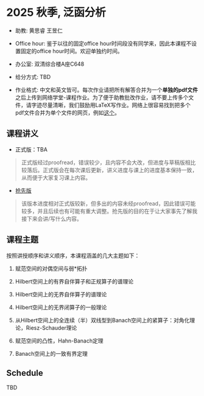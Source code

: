 # 2025 秋季, 泛函分析





- 助教: 黄思睿 王昱仁

- Office hour: 鉴于以往的固定office hour时间段没有同学来，因此本课程不设置固定的office hour时间。欢迎单独约时间。
  
- 办公室: 双清综合楼A座C648
  
- 给分方式: TBD
  
- 作业格式: 中文和英文皆可。每次作业请把所有解答合并为一个**单独的pdf文件**之后上传到网络学堂-课程作业。为了便于助教批改作业，请不要上传多个文件，请字迹尽量清晰，我们鼓励用LaTeX写作业。网络上很容易找到把多个pdf文件合并为单个文件的网页，例如[这个](https://www.ilovepdf.com/merge_pdf)。



## 课程讲义

- 正式版：TBA

> 正式版经过proofread，错误较少，且内容不会大改，但进度与草稿版相比较落后。正式版会在每次课后更新，讲义进度与课上的进度基本保持一致，从而便于大家复习课上内容。

- [抢先版](https://binguimath.github.io/Files/2025_FA.pdf)

> 该版本进度相对正式版较新，但多出的内容未经proofread，因此错误可能较多，并且后续也有可能有重大调整。抢先版的目的在于让大家事先了解我接下来会讲/写什么内容。



## 课程主题


按照讲授顺序和讲义顺序，本课程涵盖的几大主题如下：

1. 赋范空间的对偶空间与弱*拓扑

2. Hilbert空间上的有界自伴算子和正规算子的谱理论

3. Hilbert空间上的无界自伴算子的谱理论

4. Hilbert空间上的无界闭算子的一般理论

5. 从Hilbert空间上的全连续（半）双线型到Banach空间上的紧算子：对角化理论，Riesz-Schauder理论

6. 赋范空间的凸性，Hahn-Banach定理

7. Banach空间上的一致有界定理 




## Schedule

TBD
  

